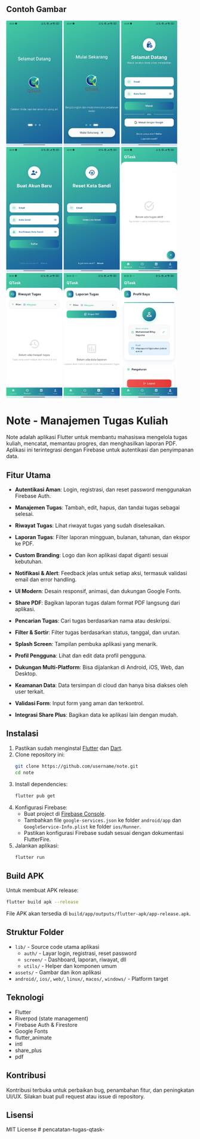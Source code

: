 #
## Contoh Gambar

<img src="assets/images/1.jpg" alt="Sample Image 1" width="150" />
<img src="assets/images/2.jpg" alt="Sample Image 2" width="150" />
<img src="assets/images/3.jpg" alt="Sample Image 3" width="150" />
<img src="assets/images/4.jpg" alt="Sample Image 4" width="150" />
<img src="assets/images/5.jpg" alt="Sample Image 5" width="150" />
<img src="assets/images/6.jpg" alt="Sample Image 6" width="150" />
<img src="assets/images/7.jpg" alt="Sample Image 7" width="150" />
<img src="assets/images/8.jpg" alt="Sample Image 8" width="150" />
<img src="assets/images/9.jpg" alt="Sample Image 9" width="150" />

# Note - Manajemen Tugas Kuliah

Note adalah aplikasi Flutter untuk membantu mahasiswa mengelola tugas kuliah, mencatat, memantau progres, dan menghasilkan laporan PDF. Aplikasi ini terintegrasi dengan Firebase untuk autentikasi dan penyimpanan data.

## Fitur Utama

- **Autentikasi Aman**: Login, registrasi, dan reset password menggunakan Firebase Auth.
- **Manajemen Tugas**: Tambah, edit, hapus, dan tandai tugas sebagai selesai.
- **Riwayat Tugas**: Lihat riwayat tugas yang sudah diselesaikan.
- **Laporan Tugas**: Filter laporan mingguan, bulanan, tahunan, dan ekspor ke PDF.
- **Custom Branding**: Logo dan ikon aplikasi dapat diganti sesuai kebutuhan.
- **Notifikasi & Alert**: Feedback jelas untuk setiap aksi, termasuk validasi email dan error handling.
- **UI Modern**: Desain responsif, animasi, dan dukungan Google Fonts.
- **Share PDF**: Bagikan laporan tugas dalam format PDF langsung dari aplikasi.

- **Pencarian Tugas**: Cari tugas berdasarkan nama atau deskripsi.
- **Filter & Sortir**: Filter tugas berdasarkan status, tanggal, dan urutan.
- **Splash Screen**: Tampilan pembuka aplikasi yang menarik.
- **Profil Pengguna**: Lihat dan edit data profil pengguna.
- **Dukungan Multi-Platform**: Bisa dijalankan di Android, iOS, Web, dan Desktop.
- **Keamanan Data**: Data tersimpan di cloud dan hanya bisa diakses oleh user terkait.
- **Validasi Form**: Input form yang aman dan terkontrol.
- **Integrasi Share Plus**: Bagikan data ke aplikasi lain dengan mudah.

## Instalasi

1. Pastikan sudah menginstal [Flutter](https://flutter.dev/docs/get-started/install) dan [Dart](https://dart.dev/get-dart).
2. Clone repository ini:
	```bash
	git clone https://github.com/username/note.git
	cd note
	```
3. Install dependencies:
	```bash
	flutter pub get
	```
4. Konfigurasi Firebase:
	- Buat project di [Firebase Console](https://console.firebase.google.com/).
	- Tambahkan file `google-services.json` ke folder `android/app` dan `GoogleService-Info.plist` ke folder `ios/Runner`.
	- Pastikan konfigurasi Firebase sudah sesuai dengan dokumentasi FlutterFire.
5. Jalankan aplikasi:
	```bash
	flutter run
	```

## Build APK

Untuk membuat APK release:
```bash
flutter build apk --release
```
File APK akan tersedia di `build/app/outputs/flutter-apk/app-release.apk`.

## Struktur Folder

- `lib/` - Source code utama aplikasi
  - `auth/` - Layar login, registrasi, reset password
  - `screen/` - Dashboard, laporan, riwayat, dll
  - `utils/` - Helper dan komponen umum
- `assets/` - Gambar dan ikon aplikasi
- `android/`, `ios/`, `web/`, `linux/`, `macos/`, `windows/` - Platform target

## Teknologi

- Flutter
- Riverpod (state management)
- Firebase Auth & Firestore
- Google Fonts
- flutter_animate
- intl
- share_plus
- pdf

## Kontribusi

Kontribusi terbuka untuk perbaikan bug, penambahan fitur, dan peningkatan UI/UX. Silakan buat pull request atau issue di repository.

## Lisensi

MIT License
#   p e n c a t a t a n - t u g a s - q t a s k - 
 
 